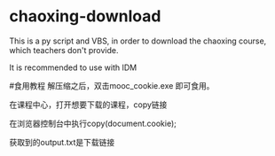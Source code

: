 # chaoxing-download
This is a py script and VBS, in order to download the chaoxing course, which teachers don't provide. 

It is recommended to use with IDM

#食用教程
解压缩之后，双击mooc_cookie.exe 即可食用。

在课程中心，打开想要下载的课程，copy链接

在浏览器控制台中执行copy(document.cookie);

获取到的output.txt是下载链接